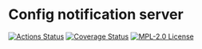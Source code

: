 # Config notification server

[![Actions Status](https://github.com/gridsuite/config-notification-server/actions/workflows/build.yml/badge.svg?branch=main)](https://github.com/gridsuite/config-notification-server/actions)
[![Coverage Status](https://sonarcloud.io/api/project_badges/measure?project=org.gridsuite%3Aconfig-notification-server&metric=coverage)](https://sonarcloud.io/component_measures?id=org.gridsuite%3Aconfig-notification-server&metric=coverage)
[![MPL-2.0 License](https://img.shields.io/badge/license-MPL_2.0-blue.svg)](https://www.mozilla.org/en-US/MPL/2.0/)

